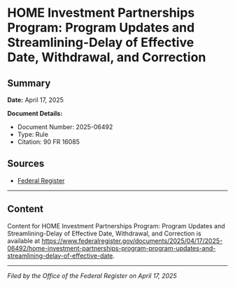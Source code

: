 # HOME Investment Partnerships Program: Program Updates and Streamlining-Delay of Effective Date, Withdrawal, and Correction

## Summary

**Date:** April 17, 2025

**Document Details:**
- Document Number: 2025-06492
- Type: Rule
- Citation: 90 FR 16085

## Sources
- [Federal Register](https://www.federalregister.gov/documents/2025/04/17/2025-06492/home-investment-partnerships-program-program-updates-and-streamlining-delay-of-effective-date)

---

## Content

Content for HOME Investment Partnerships Program: Program Updates and Streamlining-Delay of Effective Date, Withdrawal, and Correction is available at https://www.federalregister.gov/documents/2025/04/17/2025-06492/home-investment-partnerships-program-program-updates-and-streamlining-delay-of-effective-date.

---

*Filed by the Office of the Federal Register on April 17, 2025*

